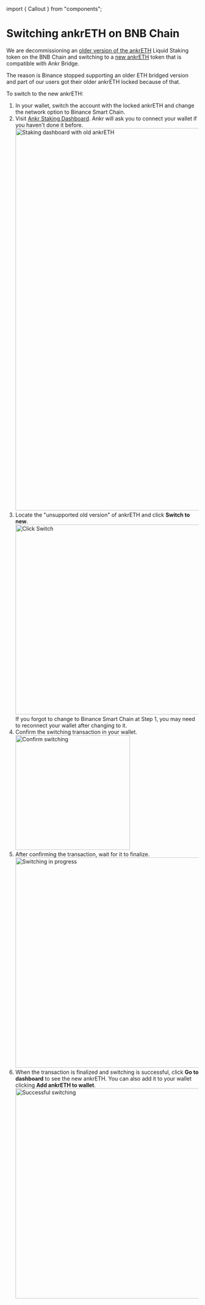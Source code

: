 import { Callout } from "components";

# Switching ankrETH on BNB Chain

We are decommissioning an [older version of the ankrETH](https://bscscan.com/token/0x973616ff3b9d8f88411c5b4e6f928ee541e4d01f) Liquid Staking token on the BNB Chain and switching to a [new ankrETH](https://bscscan.com/token/0xe05a08226c49b636acf99c40da8dc6af83ce5bb3) token that is compatible with Ankr Bridge.

The reason is Binance stopped supporting an older ETH bridged version and part of our users got their older ankrETH locked because of that.

To switch to the new ankrETH: 
1. In your wallet, switch the account with the locked ankrETH and change the network option to Binance Smart Chain. 
2. Visit [Ankr Staking Dashboard](https://www.ankr.com/staking/dashboard/). Ankr will ask you to connect your wallet if you haven't done it before. 
    <img src="/docs/staking/extra/switch-old-aethc-to-new/dashboard-init.png" alt="Staking dashboard with old ankrETH" class="responsive-pic" width="1000" />
3. Locate the "unsupported old version" of ankrETH and click **Switch to new**.<br /> 
   <img src="/docs/staking/extra/switch-old-aethc-to-new/old-aethc-click-switch.png" alt="Click Switch" class="responsive-pic" width="497"/>
   <Callout>
     If you forgot to change to Binance Smart Chain at Step 1, you may need to reconnect your wallet after changing to it.
   </Callout>
4. Confirm the switching transaction in your wallet. <br />
   <img src="/docs/staking/extra/switch-old-aethc-to-new/confirm-switching.png" alt="Confirm switching" class="responsive-pic" width="300" />
5. After confirming the transaction, wait for it to finalize. <br />
   <img src="/docs/staking/extra/switch-old-aethc-to-new/switching-pending.png" alt="Switching in progress" class="responsive-pic" width="550" />
6. When the transaction is finalized and switching is successful, click **Go to dashboard** to see the new ankrETH. 
   You can also  add it to your wallet clicking **Add ankrETH to wallet**. <br />
   <img src="/docs/staking/extra/switch-old-aethc-to-new/switching-success.png" alt="Successful switching" class="responsive-pic" width="550" />






